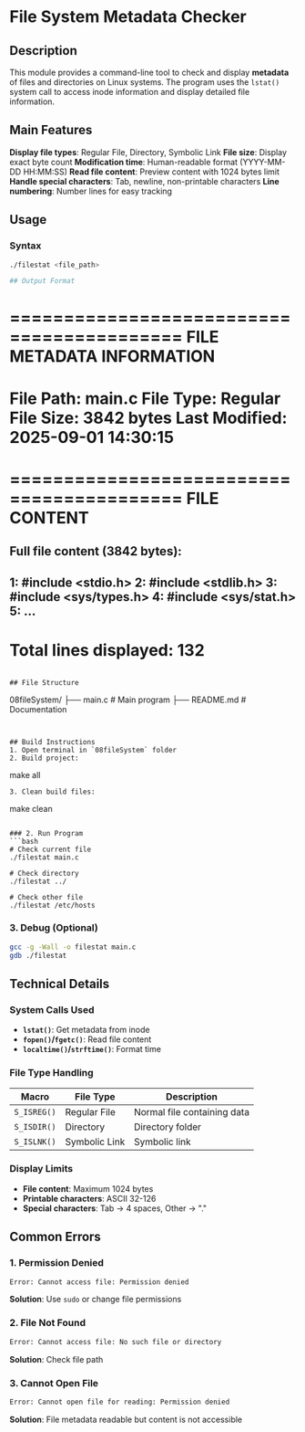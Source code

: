
# File System Metadata Checker

## Description
This module provides a command-line tool to check and display **metadata** of files and directories on Linux systems. The program uses the `lstat()` system call to access inode information and display detailed file information.

## Main Features
**Display file types**: Regular File, Directory, Symbolic Link
**File size**: Display exact byte count
**Modification time**: Human-readable format (YYYY-MM-DD HH:MM:SS)
**Read file content**: Preview content with 1024 bytes limit
**Handle special characters**: Tab, newline, non-printable characters
**Line numbering**: Number lines for easy tracking

## Usage

### Syntax
```bash
./filestat <file_path>

## Output Format

```
==========================================
       FILE METADATA INFORMATION
==========================================
File Path: main.c
File Type: Regular File
Size: 3842 bytes
Last Modified: 2025-09-01 14:30:15
==========================================

==========================================
           FILE CONTENT
==========================================
Full file content (3842 bytes):
------------------------------------------
  1: #include <stdio.h>
  2: #include <stdlib.h>
  3: #include <sys/types.h>
  4: #include <sys/stat.h>
  5: ...
------------------------------------------
Total lines displayed: 132
==========================================
```

## File Structure
```
08fileSystem/
├── main.c          # Main program
├── README.md       # Documentation
```


## Build Instructions
1. Open terminal in `08fileSystem` folder
2. Build project:
  ```
  make all
  ```
3. Clean build files:
  ```
  make clean
  ```

### 2. Run Program
```bash
# Check current file
./filestat main.c

# Check directory
./filestat ../

# Check other file
./filestat /etc/hosts
```

### 3. Debug (Optional)
```bash
gcc -g -Wall -o filestat main.c
gdb ./filestat
```

## Technical Details

### System Calls Used
- **`lstat()`**: Get metadata from inode
- **`fopen()`/`fgetc()`**: Read file content
- **`localtime()`/`strftime()`**: Format time

### File Type Handling
| Macro | File Type | Description |
|-------|-----------|-------------|
| `S_ISREG()` | Regular File | Normal file containing data |
| `S_ISDIR()` | Directory | Directory folder |
| `S_ISLNK()` | Symbolic Link | Symbolic link |

### Display Limits
- **File content**: Maximum 1024 bytes
- **Printable characters**: ASCII 32-126
- **Special characters**: Tab → 4 spaces, Other → "."

## Common Errors

### 1. Permission Denied
```bash
Error: Cannot access file: Permission denied
```
**Solution**: Use `sudo` or change file permissions

### 2. File Not Found
```bash
Error: Cannot access file: No such file or directory
```
**Solution**: Check file path

### 3. Cannot Open File
```bash
Error: Cannot open file for reading: Permission denied
```
**Solution**: File metadata readable but content is not accessible

